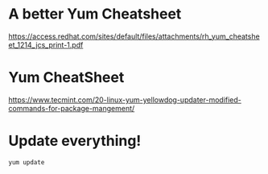 # A better Yum Cheatsheet
https://access.redhat.com/sites/default/files/attachments/rh_yum_cheatsheet_1214_jcs_print-1.pdf


# Yum CheatSheet

https://www.tecmint.com/20-linux-yum-yellowdog-updater-modified-commands-for-package-mangement/


# Update everything!
```
yum update
```

